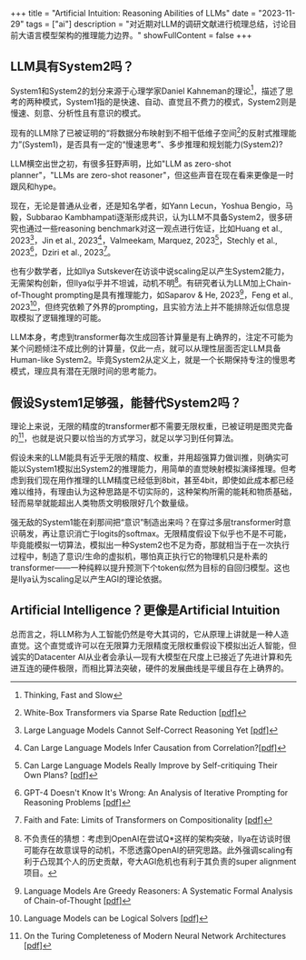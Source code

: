 +++
title = "Artificial Intuition: Reasoning Abilities of LLMs"
date = "2023-11-29"
tags = ["ai"]
description = "对近期对LLM的调研文献进行梳理总结，讨论目前大语言模型架构的推理能力边界。"
showFullContent = false
+++

## LLM具有System2吗？
System1和System2的划分来源于心理学家Daniel Kahneman的理论[^8]，描述了思考的两种模式，System1指的是快速、自动、直觉且不费力的模式，System2则是慢速、刻意、分析性且有意识的模式。

现有的LLM除了已被证明的“将数据分布映射到不相干低维子空间[^7]的反射式推理能力”(System1)，是否具有一定的“慢速思考”、多步推理和规划能力(System2)?

LLM横空出世之初，有很多狂野声明，比如"LLM as zero-shot planner"，"LLMs are zero-shot reasoner"，但这些声音在现在看来更像是一时跟风和hype。

现在，无论是普通从业者，还是知名学者，如Yann Lecun，Yoshua Bengio，马毅，Subbarao Kambhampati逐渐形成共识，认为LLM不具备System2，很多研究也通过一些reasoning benchmark对这一观点进行佐证，比如Huang et al., 2023[^3]，Jin et al., 2023[^4]，Valmeekam, Marquez, 2023[^5]，Stechly et al., 2023[^6]，Dziri et al., 2023[^12]。

也有少数学者，比如Ilya Sutskever在访谈中说scaling足以产生System2能力，无需架构创新，但Ilya似乎并不坦诚，动机不明[^11]。有研究者认为LLM加上Chain-of-Thought prompting是具有推理能力，如Saparov & He, 2023[^9]，Feng et al., 2023[^2]，但终究依赖了外界的prompting，且实验方法上并不能排除近似信息提取模拟了逻辑推理的可能。

LLM本身，考虑到transformer每次生成回答计算量是有上确界的，注定不可能为某个问题倾注不成比例的计算量，仅此一点，就可以从理性层面否定LLM具备Human-like System2。毕竟System2从定义上，就是一个长期保持专注的慢思考模式，理应具有潜在无限时间的思考能力。

## 假设System1足够强，能替代System2吗？
理论上来说，无限的精度的transformer都不需要无限权重，已被证明是图灵完备的[^10]，也就是说只要以恰当的方式学习，就足以学习到任何算法。

假设未来的LLM能具有近乎无限的精度、权重，并用超强算力做训推，则确实可能以System1模拟出System2的推理能力，用简单的直觉映射模拟演绎推理。但考虑到我们现在用作推理的LLM精度已经低到8bit，甚至4bit，即使如此成本都已经难以维持，有理由认为这种思路是不切实际的，这种架构所需的能耗和物质基础，轻而易举就能超出人类物质文明极限好几个数量级。

强无敌的System1能在刹那间把“意识”制造出来吗？在穿过多层transformer时意识萌发，再让意识消亡于logits的softmax。无限精度假设下似乎也不是不可能，毕竟能模拟一切算法，模拟出一种System2也不足为奇，那就相当于在一次执行过程中，制造了意识/生命的虚拟机，哪怕真正执行它的物理机只是朴素的transformer——一种纯粹以提升预测下个token似然为目标的自回归模型。这也是Ilya认为scaling足以产生AGI的理论依据。

## Artificial Intelligence？更像是Artificial Intuition
总而言之，将LLM称为人工智能仍然是夸大其词的，它从原理上讲就是一种人造直觉。这个直觉或许可以在无限算力无限精度无限权重假设下模拟出近人智能，但诚实的Datacenter AI从业者会承认—现有大模型在尺度上已接近了先进计算和先进互连的硬件极限，而相比算法突破，硬件的发展曲线是平缓且存在上确界的。

[^1]: A Survey on Hallucination in Large Language Models: Principles, Taxonomy, Challenges, and Open Questions [[pdf]](https://arxiv.org/pdf/2311.05232.pdf) 
[^2]: Language Models can be Logical Solvers [[pdf]](https://arxiv.org/pdf/2311.06158.pdf)
[^3]: Large Language Models Cannot Self-Correct Reasoning Yet [[pdf]](https://arxiv.org/pdf/2310.01798.pdf)
[^4]: Can Large Language Models Infer Causation from Correlation?[[pdf]](https://arxiv.org/pdf/2306.05836.pdf)
[^5]: Can Large Language Models Really Improve by Self-critiquing Their Own Plans? [[pdf]](https://arxiv.org/pdf/2310.08118.pdf)
[^6]: GPT-4 Doesn't Know It's Wrong: An Analysis of Iterative Prompting for Reasoning Problems [[pdf]](https://arxiv.org/pdf/2310.12397.pdf)
[^7]: White-Box Transformers via Sparse Rate Reduction [[pdf]](https://arxiv.org/pdf/2306.01129.pdf)
[^8]: Thinking, Fast and Slow
[^9]: Language Models Are Greedy Reasoners: A Systematic Formal Analysis of Chain-of-Thought [[pdf]](https://openreview.net/pdf?id=qFVVBzXxR2V)
[^10]: On the Turing Completeness of Modern Neural Network Architectures [[pdf]](https://arxiv.org/abs/1901.03429)
[^11]: 不负责任的猜想：考虑到OpenAI在尝试Q*这样的架构突破，Ilya在访谈时很可能存在故意误导的动机，不愿透露OpenAI的研究思路。此外强调scaling有利于凸现其个人的历史贡献，夸大AGI危机也有利于其负责的super alignment项目。
[^12]: Faith and Fate: Limits of Transformers on Compositionality [[pdf]](https://arxiv.org/abs/2305.18654)